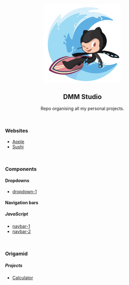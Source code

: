 <div align="center">
  <img alt="Surftocat" src="./.github/surftocat.png" width="50%"/>
</div>

<h2 align="center">
  DMM Studio
</h2>
<p align="center">
Repo organising all my personal projects.
</p>

<br/>

### Websites
- [Apple](https://github.com/diegommagno/dmm-studio/tree/main/main/websites/apple/01)
- [Sushi](https://github.com/diegommagno/dmm-studio/tree/main/main/websites/sushi)

<br/>

### Components
#### Dropdowns
- [dropdown-1](https://github.com/diegommagno/dmm-studio/tree/main/main/components/dropdowns/dropdown-1)

#### Navigation bars
##### JavaScript
- [navbar-1](https://github.com/diegommagno/dmm-studio/tree/main/main/components/navigation-bars/javascript/navbar-1)
- [navbar-2](https://github.com/diegommagno/dmm-studio/tree/main/main/components/navigation-bars/javascript/navbar-2)


<br/>

### Origamid
##### Projects
- [Calculator](https://github.com/diegommagno/dmm-studio/tree/main/main/origamid/events/calculator)

<br/>

